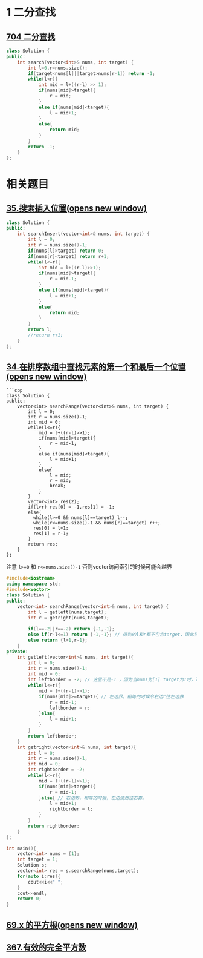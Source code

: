 # 1 二分查找

## [704 二分查找](https://leetcode.cn/problems/binary-search/description/)

```cpp
class Solution {
public:
    int search(vector<int>& nums, int target) {
        int l=0,r=nums.size();
        if(target<nums[l]||target>nums[r-1]) return -1;
        while(l<r){
            int mid = l+((r-l) >> 1);
            if(nums[mid]>target){
                r = mid;
            }
            else if(nums[mid]<target){
                l = mid+1;
            }
            else{
                return mid;
            }
        }
        return -1;
    }
};
```

# 相关题目

## [35.搜索插入位置(opens new window)](https://programmercarl.com/0035.%E6%90%9C%E7%B4%A2%E6%8F%92%E5%85%A5%E4%BD%8D%E7%BD%AE.html)

```cpp
class Solution {
public:
    int searchInsert(vector<int>& nums, int target) {
        int l = 0;
        int r = nums.size()-1;
        if(nums[l]>target) return 0;
        if(nums[r]<target) return r+1;
        while(l<=r){
            int mid = l+((r-l)>>1);
            if(nums[mid]>target){
                r = mid-1;
            }
            else if(nums[mid]<target){
                l = mid+1;
            }
            else{
                return mid;
            }
        }
        return l;
        //return r+1;
    }
};
```


## [34.在排序数组中查找元素的第一个和最后一个位置(opens new window)](https://programmercarl.com/0034.%E5%9C%A8%E6%8E%92%E5%BA%8F%E6%95%B0%E7%BB%84%E4%B8%AD%E6%9F%A5%E6%89%BE%E5%85%83%E7%B4%A0%E7%9A%84%E7%AC%AC%E4%B8%80%E4%B8%AA%E5%92%8C%E6%9C%80%E5%90%8E%E4%B8%80%E4%B8%AA%E4%BD%8D%E7%BD%AE.html)

```
```cpp
class Solution {
public:
    vector<int> searchRange(vector<int>& nums, int target) {
        int l = 0;
        int r = nums.size()-1;
        int mid = 0;
        while(l<=r){
            mid = l+((r-l)>>1);
            if(nums[mid]>target){
                r = mid-1;
            }
            else if(nums[mid]<target){
                l = mid+1;
            }
            else{
                l = mid;
                r = mid;
                break;
            }
        }
        vector<int> res(2);
        if(l>r) res[0] = -1,res[1] = -1;
        else{
          while(l>=0 && nums[l]==target) l--;
          while(r<=nums.size()-1 && nums[r]==target) r++;
          res[0] = l+1;
          res[1] = r-1;
        }
        return res;
    }
};
```

注意 `l>=0` 和 `r<=nums.size()-1` 否则vector访问索引的时候可能会越界

```cpp
#include<iostream>
using namespace std;
#include<vector>
class Solution {
public:
    vector<int> searchRange(vector<int>& nums, int target) {
        int l = getleft(nums,target);
        int r = getright(nums,target);
  
        if(l==-2||r==-2) return {-1,-1};
        else if(r-l<=1) return {-1,-1}; // 得到的l和r都不包含target，因此至少相差2
        else return {l+1,r-1};
    }
private:
    int getleft(vector<int>& nums, int target){
        int l = 0;
        int r = nums.size()-1;
        int mid = 0;
        int leftborder = -2; // 这里不是-1 ，因为当nums为[1] target为1时，l为-1
        while(l<=r){
            mid = l+((r-l)>>1);
            if(nums[mid]>=target){ // 左边界，相等的时候令右边r往左边靠
                r = mid-1;
                leftborder = r;
            }else{
                l = mid+1;
            }
        }
        return leftborder;
    }
    int getright(vector<int>& nums, int target){
        int l = 0;
        int r = nums.size()-1;
        int mid = 0;
        int rightborder = -2;
        while(l<=r){
            mid = l+((r-l)>>1);
            if(nums[mid]>target){
                r = mid-1; 
            }else{ // 右边界，相等的时候，左边使劲往右靠。
                l = mid+1;
                rightborder = l;
            }
        }
        return rightborder;
    }
};

int main(){
    vector<int> nums = {1};
    int target = 1;
    Solution s;
    vector<int> res = s.searchRange(nums,target);
    for(auto i:res){
        cout<<i<<" ";
    }
    cout<<endl;
    return 0;
}
```

## [69.x 的平方根(opens new window)](https://leetcode.cn/problems/sqrtx/)



## [367.有效的完全平方数](https://leetcode.cn/problems/valid-perfect-square/)

